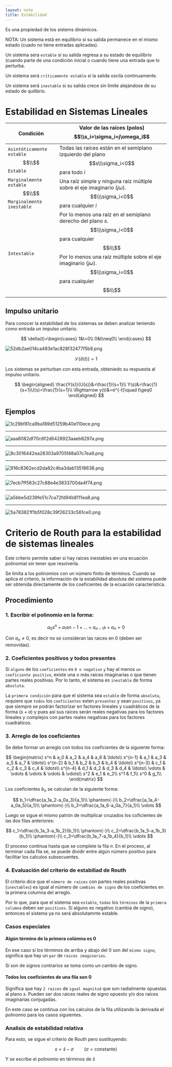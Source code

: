 ```yaml
---
layout: note
title: Estabilidad
---
```


Es una propiedad de los sistems dinámicos.

NOTA: Un sistema está en equilibrio si su salida permanece en el mismo estado (cuado no tiene entradas aplicadas).

Un sistema sera `estable` si su salida regresa a su estado de equilibrio (cuando parte de una condición inicial o cuando tiene una entrada que lo perturba.

Un sistema será `críticamente estable` si la salida oscila continuamente.

Un sistema será `inestable` si su salida crece sin límite alejándose de su estado de quilibrio.


# Estabilidad en Sistemas Lineales

| Condición                                              | Valor de las raíces (polos)$$\\s_i=\sigma_i+j\omega_i$$                                                                                                                                                       |
| -                                                      | -                                                                                                                                                                                                             |
| `Asintóticamente estable`$$\\$$`Estable`               | Todas las raíces están en el semiplano izquierdo del plano $$s\\\sigma_i<0$$ para todo $i$                                                                                                                    |
| `Marginalmente estable`$$\\$$`Marginalmente inestable` | Una raíz simple y ninguna raíz múltiple sobre el eje imaginario $(j\omega)$.$$\\\sigma_i<0$$ para cualquier $i$                                                                                               |
| `Intestable`                                           | Por lo menos una raíz en el semiplano derecho del plano $s$.$$\\\sigma_i<0$$ para cualquier $$i\\$$Por lo menos una raíz múltiple sobre el eje imaginario $(j\omega)$.$$\\\sigma_i=0$$ para cualquier $$i\\$$ |

## Impulso unitario
Para conocer la estabilidad de los sistemas se deben analizar teniendo como entrada un impulso unitario.

$$
\delta(t)=\begin{cases}
1&t=0\\
0&t\neq0\\
\end{cases}
$$

![52db2ae014ca483e1ac828f32477f5b8.png](../../img/b8592f986eb24bc5b49bfdf2d95d7661.png)

$$
\mathcal{L}\{\delta(t)\}=1
$$

Los sistemas se perturban con esta entrada, obteniedo su respuesta al impulso unitario.

$$
\begin{aligned}
\frac{Y(s)}{U(s)}&=\frac{1}{s+1}\\
Y(s)&=\frac{1}{s+1}U(s)=\frac{1}{s+1}\\
\Rightarrow y(t)&=e^{-t}\quad t\geq0
\end{aligned}
$$


## Ejemplos
![1c29bf81ca9ba189d51259b40e110ece.png](../../img/dd6a9474e01c4abcbd90fb4e72f86e38.png)
* * *
![aaa8082df70c6f2d6428923aaeb8297a.png](../../img/e6fa1f28268243cbafeb803a8b3cd44e.png)
* * *
![8c3016442ea28303a9705f48a07c7ea9.png](../../img/3e0cc178f43f41d0bb3582fed5076c18.png)
* * *
![916c8362ecd2da82c4ba3dab13518638.png](../../img/8aa334d4bda54c589a0bc339445712bd.png)
* * *
![7ecb7ff563c27c88e4e3833700da4f74.png](../../img/ac8d5d85885f4240a0b9050109966fd7.png)
* * *
![a5bbe5d239fe51c7ca72fd94b8111ea8.png](../../img/a4512b17303e4a1b86933fb885819045.png)
* * *
![5a783821f1b5f028c39f26233c561ce0.png](../../img/91538575f511423d8ce3a9953b9fff92.png)

# Criterio de Routh para la estabilidad de sistemas lineales
Este criterio permite saber si hay raices inestables en una ecuación polinomial sin tener que resolverla.

Se limita a los polinomios con un número finito de términos. Cuando se aplica el criterio, la información de la estabilidad absoluta del sistema puede ser obtenida directamente de los coeficientes de la ecuación característica.

## Procedimiento
### 1. Escribir el polinomio en la forma:

$$
a_0s^n+a_1s{n-1}+\ldots+a_{n-1}s+a_n= 0
$$


Con $a_n\neq0$, es decir no se consideran las raices en 0 (deben ser removidas).

### 2. Coeficientes positivos y todos presentes
Si `alguno` de los `coeficientes` es `0 o negativo` `y` hay al menos `un` `coeficiente positivo`, existe una o más raices imaginarias o que tienen partes reales positivas. Por lo tanto, el sistema es `inestable` de forma `absoluta`.

La `primera condición` para que el sistema sea `estable` de forma `absoluta`, requiere que `todos` los `coeficientes` esten `presentes` y sean `positivos`, ya que siempre se podrán factorizar en factores lineales y cuadráticos de la forma $(s+a)$  y pues así sus raices serán reales negativas para los factores lineales y complejos con partes reales negativas para los factores cuadraticos.

### 3. Arreglo de los coeficientes
Se debe formar un arreglo con todos los coeficientes de la siguiente forma:

$$
\begin{matrix}
s^n & a_0 & a_2 & a_4 & a_6 & \ldots\\
s^{n-1} & a_1 & a_3 & a_5 & a_7 & \ldots\\
s^{n-2} & b_1 & b_2 & b_3 & b_4 & \ldots\\
s^{n-3} & c_1 & c_2 & c_3 & c_4 & \ldots\\
s^{n-4} & d_1 & d_2 & d_3 & d_4 & \ldots\\
\vdots & \vdots & \vdots & \vdots & \vdots\\
s^2 & e_1 & e_2\\
s^1 & f_1\\
s^0 & g_1\\
\end{matrix}
$$


Los coeficientes $b_n$ se calculan de la siguiente forma:

$$
b_1=\dfrac{a_1a_2-a_0a_3}{a_1}\\
\phantom{-}\\
b_2=\dfrac{a_1a_4-a_0a_5}{a_1}\\
\phantom{-}\\
b_3=\dfrac{a_1a_6-a_0a_7}{a_1}\\
\vdots
$$

Luego se sigue el mismo patrón de multiplicar cruzados los coficientes de las dos filas anteriores:

$$
c_1=\dfrac{b_1a_3-a_1b_2}{b_1}\\
\phantom{-}\\
c_2=\dfrac{b_1a_5-a_1b_3}{b_1}\\
\phantom{-}\\
c_3=\dfrac{b_1a_7-a_1b_4}{b_1}\\
\vdots
$$

El proceso continua hasta que se complete la fila $n$. En el proceso, al terminar cada fila se, se puede dividir entre algún número positivo para facilitar los calculos subsecuentes.
### 4. Evaluación del criterio de estabiliad de Routh
El criterio dice que el `número de raices` con partes reales positivas (`inestables`) es igual al número de `cambios de signo` de los coeficientes en la primera columna del arreglo.

Por lo que, para que el sistema sea `estable`, `todas` los `términos` de la `primera columna` deben ser `positivos`. Si alguno es negativo (cambia de signo), entonces el sistema ya no será absolutamnte estable.

### Casos especiales
#### Algún término de la primera colúmna es 0
En ese caso si los términos de arriba y abajo del 0 son del `mismo signo`, significa que hay un `par` de `raices imaginarias`.

Si son de signos contrarios se toma como un cambio de signo.
#### Todos los coeficientes de una fila son 0
Significa que hay `2 raíces` de `igual magnitud` que son radialmente opuestas al plano $s$. Pueden ser dos raíces reales de signo opuesto y/o dos raíces imaginarias conjugadas.

En este caso se continua con los calculos de la fila utilizando la derivada el polinomio para los casos siguientes.

### Analisis de estabilidad relativa
Para esto, se sigue el criterio de Routh pero sustituyendo:

$$
s=\hat{s}-\sigma\quad\quad(\sigma = \text{constante})
$$

Y se escribe el polinomio en términos de $\hat{s}$
